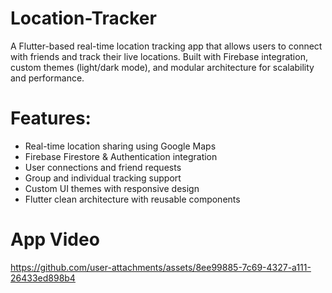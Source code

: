 # Location-Tracker
A Flutter-based real-time location tracking app that allows users to connect with friends and track their live locations. Built with Firebase integration, custom themes (light/dark mode), and modular architecture for scalability and performance.

# Features:
<ul><li>Real-time location sharing using Google Maps</li>

<li>Firebase Firestore & Authentication integration</li>

<li>User connections and friend requests</li>

<li>Group and individual tracking support</li>

<li>Custom UI themes with responsive design</li>

<li>Flutter clean architecture with reusable components</li></ul>


# App Video

https://github.com/user-attachments/assets/8ee99885-7c69-4327-a111-26433ed898b4



